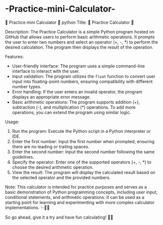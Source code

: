 # -Practice-mini-Calculator-
🧮 Practice mini Calculator 🚀 python 
Title: 🧮 Practice Calculator 🚀

Description:
The Practice Calculator is a simple Python program hosted on GitHub that allows users to perform basic arithmetic operations. It prompts the user to enter two numbers and select an operator (+, -, *) to perform the desired calculation. The program then displays the result of the operation.

Features:
- User-friendly interface: The program uses a simple command-line interface to interact with the user.
- Input validation: The program utilizes the `float` function to convert user input into floating-point numbers, ensuring compatibility with different number types.
- Error handling: If the user enters an invalid operator, the program displays an appropriate error message.
- Basic arithmetic operations: The program supports addition (+), subtraction (-), and multiplication (*) operations. To add more operations, you can extend the program using similar logic.

Usage:
1. Run the program: Execute the Python script in a Python interpreter or IDE.
2. Enter the first number: Input the first number when prompted, ensuring there are no leading or trailing spaces.
3. Enter the second number: Input the second number following the same guidelines.
4. Specify the operator: Enter one of the supported operators (+, -, *) to choose the desired arithmetic operation.
5. View the result: The program will display the calculated result based on the selected operator and the provided numbers.

Note:
This calculator is intended for practice purposes and serves as a basic demonstration of Python programming concepts, including user input, conditional statements, and arithmetic operations. It can be used as a starting point for learning and experimenting with more complex calculator implementations. ✨🔢💡

So go ahead, give it a try and have fun calculating! 🎉🌟

